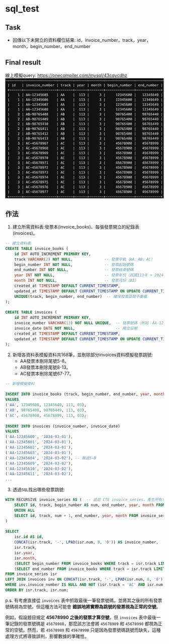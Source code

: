 # sql_test

## Task

- 回傳以下未開立的資料欄位結果: id，invoice_number，track，year，month，begin_number，end_number
## Final result
線上模擬query: https://onecompiler.com/mysql/43cqycdhz
![final_result](https://github.com/Shih-Lun-Huang/sql_test/blob/main/img/%E6%88%AA%E5%9C%96%202025-03-30%2017.08.32.png)

## 作法

1. 建立所需資料表:發票本(invoice_books)、每張發票開立的紀錄表(invoices)。
```SQL
-- 建立資料表
CREATE TABLE invoice_books (
    id INT AUTO_INCREMENT PRIMARY KEY,
    track VARCHAR(2) NOT NULL,              -- 發票字軌（AA、AB、AC）
    begin_number INT NOT NULL,              -- 發票起始號碼
    end_number INT NOT NULL,                -- 發票結束號碼
    year INT NOT NULL,                      -- 發票年份（民國113年 > 2024）
    month INT NOT NULL,                     -- 發票月份（03）
    created_at TIMESTAMP DEFAULT CURRENT_TIMESTAMP,  
    updated_at TIMESTAMP DEFAULT CURRENT_TIMESTAMP ON UPDATE CURRENT_TIMESTAMP,
    UNIQUE(track, begin_number, end_number)  -- 確保發票區間不重複
);

CREATE TABLE invoices (
    id INT AUTO_INCREMENT PRIMARY KEY,
    invoice_number VARCHAR(13) NOT NULL UNIQUE,  -- 發票號碼（例如：AA-12345678）
    invoice_date DATE NOT NULL,                  -- 開立日期
    created_at TIMESTAMP DEFAULT CURRENT_TIMESTAMP,  
    updated_at TIMESTAMP DEFAULT CURRENT_TIMESTAMP ON UPDATE CURRENT_TIMESTAMP
);
```
2. 新增各資料表模擬資料共168筆，並刪除部分invoices資料模擬發票跳號: 
   - AA發票本刪除尾號5-8。
   - AB發票本刪除尾號8-13。
   - AC發票本刪除尾號67-77。
```SQL
-- 新增模擬資料

INSERT INTO invoice_books (track, begin_number, end_number, year, month)
VALUES 
('AA', 12345600, 12345649, 113, 03),
('AB', 98765400, 98765449, 113, 03),
('AC', 45678900, 45678999, 113, 03);

INSERT INTO invoices (invoice_number, invoice_date)
VALUES 
('AA-12345600', '2024-03-01'),
('AA-12345601', '2024-03-01'),
('AA-12345602', '2024-03-01'),
('AA-12345603', '2024-03-01'),
('AA-12345604', '2024-03-02'), -- 跳過5-8
('AA-12345609', '2024-03-02'),
('AA-12345610', '2024-03-02'),
('AA-12345611', '2024-03-02'),
...
```

3. 透過`SQL`找出哪些發票跳號:

```SQL
WITH RECURSIVE invoice_series AS (  -- 遞迴 CTE invoice_series，產生所有可能的發票號碼：
    SELECT id, track, begin_number AS num, end_number, year, month FROM invoice_books
    UNION ALL
    SELECT id, track, num + 1, end_number, year, month FROM invoice_series WHERE num < end_number
)

SELECT 
    isr.id AS id, 
    CONCAT(isr.track, '-', LPAD(isr.num, 8, '0')) AS invoice_number,
    isr.track, 
    isr.year, 
    isr.month, 
    (SELECT begin_number FROM invoice_books WHERE track = isr.track LIMIT 1) AS begin_number, 
    (SELECT end_number FROM invoice_books WHERE track = isr.track LIMIT 1) AS end_number
FROM invoice_series isr
LEFT JOIN invoices inv ON CONCAT(isr.track, '-', LPAD(isr.num, 8, '0')) = inv.invoice_number  -- 過濾出沒有出現在 invoices 表中的號碼
WHERE inv.invoice_number IS NULL AND NOT (isr.track = 'AC' AND isr.num >= 45678988)  -- 排除 AC 軌跡號 >= 45678988 的發票
ORDER BY isr.track, isr.num;
```

p.s. 有考慮直接從 `invoices` 表中抓取最後一筆發票號碼，並將其之後的所有發票號碼視為空號。但這種方法可能會 **錯誤地將實際為跳號的發票視為正常的空號**。

例如，假設題目規定 **45678990 之後的發票才算空號**，但 `invoices` 表中最後一筆記錄的發票號碼是 `45678988`，那麼該方法會將 `45678989` 和 `45678990` 都視為正常的空號。然而，若 `45678989` 和 `45678990` 只是因為發票號碼跳號而缺失，這種處理方式將導致誤判，影響數據的準確性。
